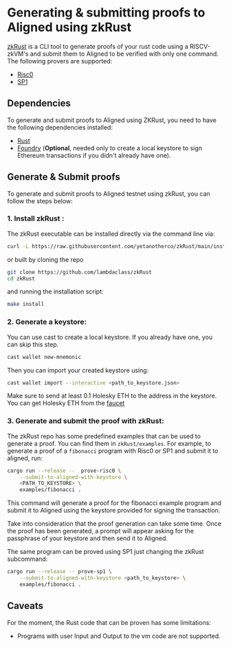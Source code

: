 # Generating & submitting proofs to Aligned using zkRust

[zkRust](https://github.com/yetanotherco/zkRust) is a CLI tool to generate proofs of your rust code using a RISCV-zkVM's and submit them to Aligned to be verified with only one command.
The following provers are supported:

- [Risc0](https://github.com/risc0/risc0)
- [SP1](https://github.com/succinctlabs/sp1)

## Dependencies

To generate and submit proofs to Aligned using ZKRust, you need to have the following dependencies installed:

- [Rust](https://www.rust-lang.org/tools/install)
- [Foundry](https://book.getfoundry.sh/getting-started/installation) (**Optional**, needed only to create a local
  keystore to sign Ethereum transactions if you didn't already have one).

## Generate & Submit proofs

To generate and submit proofs to Aligned testnet using zkRust, you can follow the steps below:

### 1. Install zkRust :

The zkRust executable can be installed directly via the command line via:

```sh
curl -L https://raw.githubusercontent.com/yetanotherco/zkRust/main/install_zkrust.sh | bash
```

or built by cloning the repo

```sh
git clone https://github.com/lambdaclass/zkRust
cd zkRust
```

and running the installation script:

```sh
make install
```

### 2. Generate a keystore:

You can use cast to create a local keystore.
If you already have one, you can skip this step.

```bash
cast wallet new-mnemonic
```

Then you can import your created keystore using:

```bash
cast wallet import --interactive <path_to_keystore.json>
```

Make sure to send at least 0.1 Holesky ETH to the address in the keystore.
You can get Holesky ETH from the [faucet](https://cloud.google.com/application/web3/faucet/ethereum/holesky)

### 3. Generate and submit the proof with zkRust:

The zkRust repo has some predefined examples that can be used to generate a proof.
You can find them in `zkRust/examples`.
For example, to generate a proof of a `fibonacci` program with Risc0 or SP1 and submit it to aligned, run:

```sh
cargo run --release --  prove-risc0 \
    --submit-to-aligned-with-keystore \
    <PATH_TO_KEYSTORE> \
    examples/fibonacci .
```

This command will generate a proof for the fibonacci example program and submit it to Aligned using the keystore
provided for signing the transaction.

Take into consideration that the proof generation can take some time.
Once the proof has been generated, a prompt will appear asking for the passphrase of your keystore and then send it to
Aligned.

The same program can be proved using SP1 just changing the zkRust subcommand:

```bash
cargo run --release -- prove-sp1 \
    --submit-to-aligned-with-keystore <path_to_keystore> \
    examples/fibonacci .
```

## Caveats

For the moment, the Rust code that can be proven has some limitations:

- Programs with user Input and Output to the vm code are not supported.
